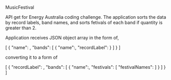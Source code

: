 

MusicFestival

API get for Energy Australia coding challenge. The application sorts the data by record labels, band names, and sorts fetivals of each band if quantity is greater than 2.

Application receives JSON object array in the form of,

[ { "name": , "bands": [ { "name":, "recordLabel": } ] } ]

converting it to a form of

[ { "recordLabel": , "bands": [ { "name":, "festivals": [ "festivalNames": ] } ] } ]

